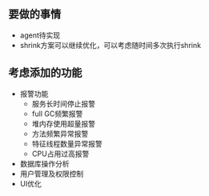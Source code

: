 
## 要做的事情

* agent待实现
* shrink方案可以继续优化，可以考虑随时间多次执行shrink


## 考虑添加的功能

* 报警功能
    * 服务长时间停止报警
    * full GC频繁报警
    * 堆内存使用超量报警
    * 方法频繁异常报警
    * 特征线程数量异常报警
    * CPU占用过高报警
* 数据库操作分析
* 用户管理及权限控制
* UI优化
